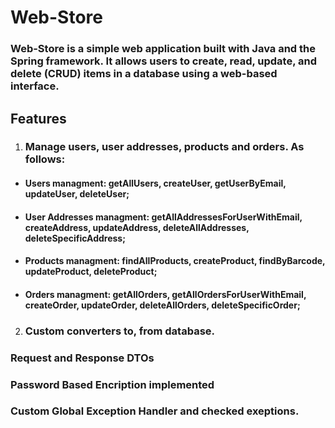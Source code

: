 # Web-Store
### Web-Store is a simple web application built with Java and the Spring framework. It allows users to create, read, update, and delete (CRUD) items in a database using a web-based interface.

## Features
1. ### Manage users, user addresses, products and orders. As follows:
* #### Users managment: getAllUsers, createUser, getUserByEmail, updateUser, deleteUser;
* #### User Addresses managment: getAllAddressesForUserWithEmail, createAddress, updateAddress, deleteAllAddresses, deleteSpecificAddress;
* #### Products managment: findAllProducts, createProduct, findByBarcode, updateProduct, deleteProduct;
* #### Orders managment: getAllOrders, getAllOrdersForUserWithEmail, createOrder, updateOrder, deleteAllOrders, deleteSpecificOrder;

2. ### Custom converters to, from database.
### Request and Response DTOs
### Password Based Encription implemented
### Custom Global Exception Handler and checked exeptions.
### 
